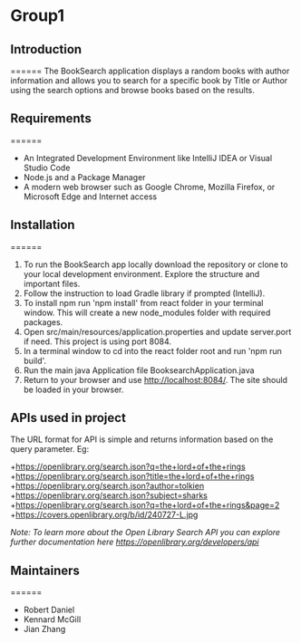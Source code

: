 # Group1

## Introduction

======
The BookSearch application displays a random books with author information and allows you to search for a specific book by Title or Author using the search options and browse books based on the results.

## Requirements

======

* An Integrated Development Environment like IntelliJ IDEA or Visual Studio Code
* Node.js and a Package Manager
* A modern web browser such as Google Chrome, Mozilla Firefox, or Microsoft Edge and Internet access

## Installation

======

1. To run the BookSearch app locally download the repository or clone to your local development environment. Explore the structure and important files.
2. Follow the instruction to load Gradle library if prompted (IntelliJ).
3. To install npm run 'npm install' from react folder in your terminal window. This will create a new node_modules folder with required packages.
4. Open src/main/resources/application.properties and update server.port if need. This project is using port 8084.
5. In a terminal window to cd into the react folder root and run 'npm run build'.
6. Run the main java Application file BooksearchApplication.java
7. Return to your browser and use <http://localhost:8084/>. The site should be loaded in your browser.

## APIs used in project

The URL format for API is simple and returns information based on the query parameter. Eg:

+<https://openlibrary.org/search.json?q=the+lord+of+the+rings>
+<https://openlibrary.org/search.json?title=the+lord+of+the+rings>
+<https://openlibrary.org/search.json?author=tolkien>
+<https://openlibrary.org/search.json?subject=sharks>
+<https://openlibrary.org/search.json?q=the+lord+of+the+rings&page=2>
+<https://covers.openlibrary.org/b/id/240727-L.jpg>

_Note: To learn more about the Open Library Search API you can explore further documentation here_
_<https://openlibrary.org/developers/api>_

## Maintainers

======

* Robert Daniel
* Kennard McGill
* Jian Zhang
